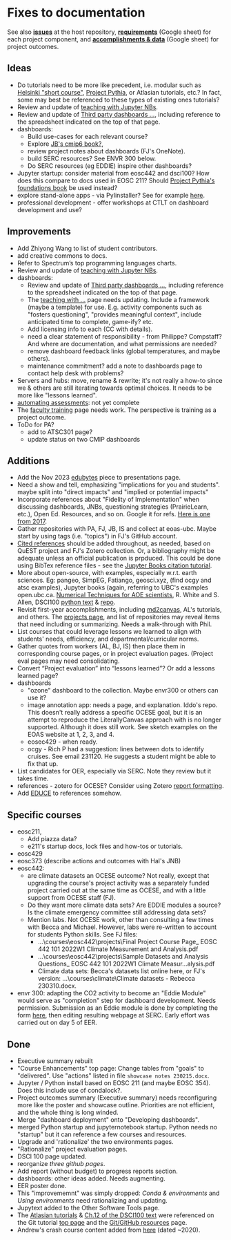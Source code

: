 # Fixes to documentation

See also **[issues](https://github.com/eoas-ubc/eoas-ubc.github.io/issues)** at the host repository, **[requirements](https://docs.google.com/spreadsheets/d/1DL2YDthzEbZijx35nVyveSstU5frQdzA/edit#gid=173746334)** (Google sheet) for each project component, and **[accomplishments & data](https://docs.google.com/spreadsheets/d/1BUk1_FHItUgzuyg2aJ-dX6XpMABmFSPe/edit#gid=979565415)** (Google sheet) for project outcomes.

## Ideas

* Do tutorials need to be more like precedent, i.e. modular such as [Helsinki "short course"](https://autogis-site.readthedocs.io/en/latest/index.html), [Project Pythia](https://projectpythia.org/), or Atlasian tutorials, etc.? In fact, some may best be referenced to these types of existing ones tutorials?
* Review and update of [teaching with Jupyter NBs](tut-teachwith-jnbs.md).
* Review and update of [Third party dashboards ...](refs-otherapps.md), including reference to the spreadsheet indicated on the top of that page.
* dashboards:
   * Build use-cases for each relevant course?
   * Explore [JB's cmip6 book?](https://github.com/fhmjones/cmip6_book),
   * review project notes about dashboards (FJ's OneNote).
   * build SERC resources? See ENVR 300 below.
   * Do SERC resources (eg EDDIE) inspire other dashboards?
* Jupyter startup: consider material from eosc442 and dsci100? How does this compare to docs used in EOSC 211? Should [Project Pythia's foundations book](https://foundations.projectpythia.org/landing-page.html) be used instead?
* explore stand-alone apps - via PyIinstaller? See for example [here](https://www.mssqltips.com/sqlservertip/7608/python-executable-standalone-application/).
* professional development - offer workshops at CTLT on dashboard development and use?

## Improvements

* Add Zhiyong Wang to list of student contributors.
* add creative commons to docs.
* Refer to Spectrum’s top programming languages charts. 
* Review and update of [teaching with Jupyter NBs](tut-teachwith-jnbs.md).
* dashboards:
  * Review and update of [Third party dashboards ...](refs-otherapps.md), including reference to the spreadsheet indicated on the top of that page.
   * The [teaching with ...](tut-teachwith-dashboards.md) page needs updating. Include a framework (maybe a template) for use. E.g. activity components such as "fosters questioning", "provides meaningful context", include anticipated time to complete, game-ify? etc.
   * Add licensing info to each (CC with details).
   * need a clear statement of responsibility - from Philippe? Compstaff? And where are documentation, and what permissions are needed? 
   * remove dashboard feedback links (global temperatures, and maybe others).
   * maintenance commitment? add a note to dashboards page to contact help desk with problems?
* Servers and hubs: move, rename & rewrite; it's not really a how-to since we & others are still iterating towards optimal choices. It needs to be more like "lessons learned".
* [automating assessments](openassessment.md): not yet complete
* The [faculty training](facultydev.md) page needs work. The perspective is training as a project outcome.
* ToDo for PA? 
  * add to ATSC301 page?
  * update status on two CMIP dashboards

## Additions

* Add the Nov 2023 [edubytes](https://mailchi.mp/ubc/edubytes-newsletter-november2023?e=f1df481e69) piece to presentations page.
* Need a show and tell, emphasizing "implications for you and students". maybe split into "direct impacts" and "implied or potential impacts"
* Incorporate references about "Fidelity of Implementation" when discussing dashboards, JNBs, questioning strategies (PrairieLearn, etc.), Open Ed. Resources, and so on. Google it for refs. [Here is one from 2017](https://www.lifescied.org/doi/10.1187/cbe.16-03-0113).
* Gather repositories with PA, FJ, JB, IS and collect at eoas-ubc. Maybe start by using tags (i.e. "topics") in FJ's GitHub account.
* [Cited references](refs-citations.md) should be added throughout, as needed, based on QuEST project and FJ's Zotero collection. Or, a bibliography might be adequate unless an official publication is prpduced. This could be done using BibTex reference files - see the [Jupyter Books citation tutorial](https://jupyterbook.org/en/stable/tutorials/references.html).
* More about open-source, with examples, especially w.r.t. earth sciences. Eg: pangeo, SimpEG, Fatiango, geosci.xyz, (find ocgy and atsc examples), Jupyter books (again, referring to UBC's examples open.ubc.ca. [Numerical Techniques for AOE scientists](https://rhwhite.github.io/numeric_2022/), R. White and S. Allen, DSCI100 [python text](https://python.datasciencebook.ca/intro.html)  & [repo](https://github.com/UBC-DSCI/introduction-to-datascience-python).
* Revisit first-year accomplishments, including [md2canvas](https://github.com/eoas-ubc/md2canvas), AL's tutorials, and others. The [projects page](https://github.com/orgs/eoas-ubc/projects/1), and list of repositories may reveal items that need including or summarizing. Needs a walk-through with Phil.
* List courses that could leverage lessons we learned to align with students' needs, efficiency, and departmental/curricular norms.
* Gather quotes from workers (AL, BJ, IS) then place them in corresponding course pages, or in project evaluation pages. (Project eval pages may need consolidating.
* Convert “Project evaluation” into “lessons learned”? Or add a lessons learned page?
* dashboards
  * "ozone" dashboard to the collection. Maybe envr300 or others can use it?
  * image annotation app: needs a page, and explanation. Iddo's repo. This doesn't really address a specific OCESE goal, but it is an attempt to reproduce the LiterallyCanvas approach with is no longer supported. Although it does still work. See sketch examples on the EOAS website at 1, 2, 3, and 4.
  * eosec429 - when ready.
  * ocgy - Rich P had a suggestion: lines between dots to identify cruises. See email 231120. He suggests a student might be able to fix that up.
* List candidates for OER, especially via SERC. Note they review but it takes time.
* references - zotero for OCESE? Consider using Zotero [report formatting](http://jasonpriem.com/projects/report_cleaner.php).
* Add [EDUCE](https://educe-ubc.github.io/about.html) to references somehow.

## Specific courses

* eosc211,
  * Add piazza data?
  * e211's startup docs, lock files and how-tos or tutorials.
* eosc429
* eosc373 (describe actions and outcomes with Hal's JNB)
* eosc442:
  * are climate datasets an OCESE outcome? Not really, except that upgrading the course's project activity was a separately funded project carried out at the same time as OCESE, and with a little support from OCESE staff (FJ).
  * Do they want more climate data sets? Are EDDIE modules a source? Is the climate emergency committee still addressing data sets?
  * Mention labs. Not OCESE work, other than consulting a few times with Becca and Michael. However, labs were re-written to account for students Python skills. See FJ files:
    * ...\courses\eosc442\projects\Final Project Course Page_ EOSC 442 101 2022W1 Climate Measurement and Analysis.pdf
    * ...\courses\eosc442\projects\Sample Datasets and Analysis Questions_ EOSC 442 101 2022W1 Climate Measur...alysis.pdf
    * Climate data sets: Becca's datasets list online here, or FJ's version: ...\courses\climate\Climate datasets - Rebecca 230310.docx.
* envr 300: adapting the CO2 activity to become an "Eddie Module" would serve as "completion" step for dashboard development. Needs permission. Submission as an Eddie module is done by completing the form [here](https://serc.carleton.edu/eddie/participate/contribute_activity.html), then editing resulting webpage at SERC. Early effort was carried out on day 5 of EER.

## Done

* Executive summary rebuilt
* "Course Enhancements" top page: Change tables from "goals" to "delivered". Use "actions" listed in file `showcase notes 230215.docx`.
* Jupyter / Python install based on EOSC 211 (and maybe EOSC 354). Does this include use of condalock?.
* Project outcomes summary (Executive summary) needs reconfiguring more like the poster and showcase outline. Priorities are not efficient, and the whole thing is long winded.
* Merge "dashboard deployment" onto "Developing dashboards".
* merged Python startup and jupyternotebook startup. Python needs no "startup" but it can reference a few courses and resources.
* Upgrade and 'rationalize' the two environments pages.
* "Rationalize" project evaluation pages.
* DSCI 100 page updated.
* reorganize *three github pages*.
* Add report (without budget) to progress reports section.
* dashboards: other ideas added. Needs augmenting.
* EER poster done.
* This "improvememnt" was simply dropped: *Conda & environments* and *Using environments* need rationalizing and updating.
* Jupytext added to the Other Software Tools page.
* The [Atlasian tutorials](https://www.atlassian.com/git/tutorials/comparing-workflows) & [Ch.12 of the DSCI100 text](https://python.datasciencebook.ca/version-control.html) were referenced on the Git tutorial [top page](tut-git-github.md) and the [Git/GitHub resources](tut-gitrefs.md) page.
* Andrew's crash course content added from [here](https://github.com/AndrewLoeppky/crash_course/blob/master/coding_crash_course.md) (dated ~2020).